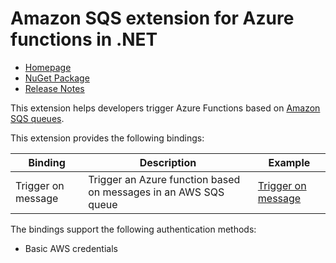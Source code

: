 # Amazon SQS extension for Azure functions in .NET

- [Homepage](.)
- [NuGet Package](https://www.nuget.org/packages/AzureFunctions.Extension.SQS)
- [Release Notes](https://github.com/laveeshb/azure-function-extensions-net/releases)

This extension helps developers trigger Azure Functions based on [Amazon SQS queues](https://aws.amazon.com/sqs/).

This extension provides the following bindings:

| Binding   | Description | Example |
|------------|------------------|-|
| Trigger on message      | Trigger an Azure function based on messages in an AWS SQS queue | [Trigger on message](samples/Extensions.SQS.Sample.v2/Trigger/QueueMessageTrigger.cs) |

The bindings support the following authentication methods:
* Basic AWS credentials
